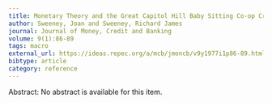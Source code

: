 ```yaml
---
title: Monetary Theory and the Great Capitol Hill Baby Sitting Co-op Crisis, Comment
author: Sweeney, Joan and Sweeney, Richard James
journal: Journal of Money, Credit and Banking
volume: 9(1):86-89
tags: macro
external_url: https://ideas.repec.org/a/mcb/jmoncb/v9y1977i1p86-89.html
bibtype: article
category: reference
---
```

Abstract: No abstract is available for this item.
